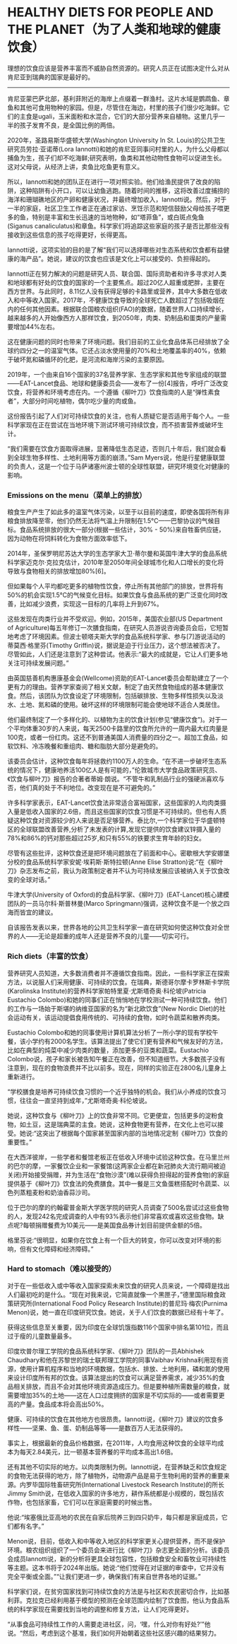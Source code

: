 # HEALTHY DIETS FOR PEOPLE AND THE PLANET（为了人类和地球的健康饮食）

理想的饮食应该是营养丰富而不威胁自然资源的。研究人员正在试图决定什么对从肯尼亚到瑞典的国家是最好的。

---
肯尼亚蒙巴萨北部，基利菲附近的海岸上点缀着一群渔村。这片水域是鹦鹉鱼、章鱼和其他可食用物种的家园。但是，尽管住在海边，村里的孩子们很少吃海鲜。它们的主食是ugali，玉米面粉和水混合，它们的大部分营养来自植物。这里几乎一半的孩子发育不良，是全国比例的两倍。

2020年，圣路易斯华盛顿大学(Washington University In St. Louis)的公共卫生研究员劳拉·亚诺蒂(Lora Iannotti)和她的肯尼亚同事问村里的人，为什么父母都以捕鱼为生，孩子们却不吃海鲜;研究表明，鱼类和其他动物性食物可以促进生长。这对父母说，从经济上讲，卖鱼比吃鱼更有意义。

所以，Iannotti和她的团队正在进行一项对照实验。他们给渔民提供了改良的陷阱，这种陷阱有小开口，可以让幼鱼逃跑。随着时间的推移，这将改善过度捕捞的海洋和珊瑚礁地区的产卵和健康状况，并最终增加收入，Iannotti说。然后，对于一半的家庭，社区卫生工作者正在通过家访、烹饪示范和短信鼓励父母给孩子喂更多的鱼，特别是丰富和生长迅速的当地物种，如“塔菲鱼”，或白斑点兔鱼(Siganus canaliculatus)和章鱼。科学家们将追踪这些家庭的孩子是否比那些没有接收到这些信息的孩子吃得更好，长得更高。

Iannotti说，这项实验的目的是了解“我们可以选择哪些对生态系统和饮食都有益健康的海产品”。她说，建议的饮食也应该是文化上可以接受的、负担得起的。

Iannotti正在努力解决的问题是研究人员、联合国、国际资助者和许多寻求对人类和地球都有好处的饮食的国家的一个主要焦点。超过20亿人超重或肥胖，主要在西方世界。与此同时，8.11亿人没有获得足够的卡路里或营养，其中大多数在低收入和中等收入国家。2017年，不健康饮食导致的全球死亡人数超过了包括吸烟在内的任何其他因素。根据联合国粮农组织(FAO)的数据，随着世界人口持续增长，越来越多的人开始像西方人那样饮食，到2050年，肉类、奶制品和蛋类的产量需要增加44%左右。

这在健康问题的同时也带来了环境问题。我们目前的工业化食品体系已经排放了全球约四分之一的温室气体。它还占淡水使用量的70%和土地覆盖率的40%，依赖于破坏氮和磷循环的化肥，是河流和海岸污染的主要原因。

2019年，一个由来自16个国家的37名营养学家、生态学家和其他专家组成的联盟——EAT-Lancet食品、地球和健康委员会——发布了一份[4]报告，呼吁广泛改变饮食，将营养和环境考虑在内。一个遵循《柳叶刀》饮食指南的人是“弹性素食者”，大部分时间吃植物，偶尔吃少量的肉或鱼。

这份报告引起了人们对可持续饮食的关注，也有人质疑它是否适用于每个人。一些科学家现在正在尝试在当地环境下测试环境可持续饮食，而不损害营养或破坏生计。

“我们需要在饮食方面取得进展，显著降低生态足迹，否则几十年后，我们就会看到全球生物多样性、土地利用等方面的崩溃。”Sam Myers说，他是行星健康联盟的负责人，这是一个位于马萨诸塞州波士顿的全球性联盟，研究环境变化对健康的影响。

### Emissions on the menu（菜单上的排放）
粮食生产产生了如此多的温室气体污染，以至于以目前的速度，即使各国将所有非粮食排放降至零，他们仍然无法将气温上升限制在1.5°C——巴黎协议的气候目标。食品系统排放的很大一部分(根据一些估计，30% - 50%)来自牲畜供应链，因为动物在将饲料转化为食物方面效率低下。

2014年，圣保罗明尼苏达大学的生态学家大卫·蒂尔曼和英国牛津大学的食品系统科学家迈克尔·克拉克估计，2010年至2050年间全球城市化和人口增长的变化将导致与食物相关的排放增加80%[6]。

但如果每个人平均都吃更多的植物性饮食，停止所有其他部门的排放，世界将有50%的机会实现1.5°C的气候变化目标。如果饮食与食品系统的更广泛变化同时改善，比如减少浪费，实现这一目标的几率将上升到67%。

这些发现在肉类行业并不受欢迎。例如，2015年，美国农业部(US Department of Agriculture)每五年修订一次膳食指南，在研究人员游说咨询委员会后，它短暂地考虑了环境因素。但波士顿塔夫斯大学的食品系统科学家、参与[7]游说活动的蒂莫西·格里芬(Timothy Griffin)说，据说是迫于行业压力，这个想法被否决了。尽管如此，人们还是注意到了这种尝试。他表示:“最大的成就是，它让人们更多地关注可持续发展问题。”

由英国慈善机构惠康基金会(Wellcome)资助的EAT-Lancet委员会帮助建立了一个更有力的理由。营养学家查阅了相关文献，制定了由天然食物组成的基本健康饮食。然后，该团队为饮食设定了环境限制，包括碳排放、生物多样性损失以及淡水、土地、氮和磷的使用。破坏这样的环境限制可能会使地球不适合人类居住。

他们最终制定了一个多样化的、以植物为主的饮食计划(参见“健康饮食”)。对于一个平均体重30岁的人来说，每天2500卡路里的饮食所允许的一周内最大红肉量是100克，或者一份红肉。这还不到普通美国人消费量的四分之一。超加工食品，如软饮料、冷冻晚餐和重组肉、糖和脂肪大部分是避免的。

该委员会估计，这种饮食每年将拯救约1100万人的生命。“在不进一步破坏生态系统的情况下，健康地养活100亿人是有可能的，”伦敦城市大学食品政策研究员、《饮食与柳叶刀》报告的合著者蒂姆·朗说。“不管牛和乳制品行业的强硬派喜欢与否，他们真的处于不利地位。改变现在是不可避免的。”

许多科学家表示，EAT-Lancet饮食法非常适合富裕国家，这些国家的人均肉类摄入量是低收入国家的2.6倍，而且这些国家的饮食习惯是不可持续的。但也有人质疑这种饮食对资源较少的人来说是否足够营养。泰比尔,一个科学家位于华盛顿特区的全球联盟改善营养,分析了未发表的计算,发现它提供的饮食建议锌摄入量的78%和86%的钙对那些超过25岁,和只有55%的铁要求生育年龄的妇女。

尽管有这些批评，这种饮食还是把环境问题放在了前面和中心。密歇根大学安娜堡分校的食品系统科学家安妮·埃莉斯·斯特拉顿(Anne Elise Stratton)说:“在《柳叶刀》杂志发布之前，我认为政策制定者并不认为可持续发展应该被纳入关于饮食改变的全球对话。”

牛津大学(University of Oxford)的食品科学家、《柳叶刀》(EAT-Lancet)核心建模团队的一员马尔科·斯普林曼(Marco Springmann)强调，这种饮食不是一个放之四海而皆宜的建议。

自该报告发表以来，世界各地的公共卫生科学家一直在研究如何使这种饮食对全世界的人——无论是超重的成年人还是营养不良的儿童——切实可行。

### Rich diets（丰富的饮食）
营养研究人员知道，大多数消费者并不遵循饮食指南。因此，一些科学家正在探索方法，以说服人们采用健康、可持续的饮食。在瑞典，斯德哥尔摩卡罗林斯卡学院(Karolinska Institute)的营养科学家帕特里夏·尤斯塔奇奥·科伦坡(Patricia Eustachio Colombo)和她的同事们正在悄悄地在学校测试一种可持续饮食。他们的工作与一场始于斯堪的纳维亚国家的名为“新北欧饮食”(New Nordic Diet)的社会运动有关，该运动提倡食用传统的、可持续的食物，如时令蔬菜和散养肉类。

Eustachio Colombo和她的同事使用计算机算法分析了一所小学的现有学校午餐，该小学约有2000名学生。该算法提出了使它们更有营养和气候友好的方法，比如在典型的炖菜中减少肉类的数量，添加更多的豆类和蔬菜。Eustachio Colombo说，孩子和家长被告知午餐正在改善，但不知道细节。大多数孩子没有注意到，现在的食物浪费并不比以前多。现在，同样的实验正在2800名儿童身上重新进行。

“学校膳食是培养可持续饮食习惯的一个近乎独特的机会。我们从小养成的饮食习惯，往往会一直坚持到成年，”尤斯塔奇奥·科伦坡说。

她说，这种饮食与《柳叶刀》上的饮食非常不同。它更便宜，包括更多的淀粉食物，如土豆，这是瑞典菜的主食。她说，这种食物更有营养，在文化上也可以接受。她说:“这突出了根据每个国家甚至国家内部的当地情况定制《柳叶刀》饮食的重要性。”

在大西洋彼岸，一些学者和餐馆老板正在低收入环境中试验这种饮食。在马里兰州的巴尔的摩，一家餐饮企业和一家餐馆(这两家企业都在新冠肺炎大流行期间被迫关闭)开始接受捐赠，并为生活在“食物沙漠”(难以获得负担得起的营养食物)的家庭提供基于《柳叶刀》饮食法的免费膳食。其中一餐是三文鱼蛋糕搭配时令蔬菜、以色列蒸粗麦粉和奶油香蒜沙司。

位于巴尔的摩的约翰霍普金斯大学医学院的研究人员调查了500名尝试过这些食物的人，发现242名完成调查的人中有93%表示他们非常喜欢或喜欢这些食物。缺点呢?每顿捐赠餐费为10美元——是美国食品券计划目前提供金额的5倍。

格里芬说:“很明显，如果你在饮食上有一个巨大的转变，你可以改变对环境的影响，但有文化障碍和经济障碍。”

### Hard to stomach（难以接受的）
对于在一些低收入或中等收入国家探索未来饮食的研究人员来说，一个障碍是找出人们最初吃的是什么。“现在对我来说，它简直就像一个黑匣子，”德里国际粮食政策研究所(International Food Policy Research Institute)的普尼玛·梅农(Purnima Menon)说，她一直在印度研究饮食。她说，关于人们饮食的数据已经有十年了。

获得这些信息至关重要，因为印度在全球饥饿指数116个国家中排名第101位，而且过于瘦的儿童数量最多。

印度坎普尔理工学院的食品系统科学家、《柳叶刀》团队的一员Abhishek Chaudhary和他在苏黎世的瑞士联邦理工学院的同事Vaibhav Krishna利用现有资源，使用计算机程序和当地的环境数据，包括水、排放、土地利用，磷和氮的使用来设计印度所有邦的饮食。该算法提出的饮食可以满足营养需求，减少35%的食品相关排放，而且不会对其他环境资源造成压力。但是要种植所需数量的粮食，就需要增加35%的土地——这在人口过度拥挤的国家是不切实际的——或者需要更高的产量。食品成本将会高出50%。

健康、可持续的饮食在其他地方也很昂贵。Iannotti说，《柳叶刀》建议的饮食多样性——坚果、鱼、蛋、奶制品等等——是数百万人无法获得的。

事实上，根据最新的食品价格数据，在2011年，人均食用这种饮食的全球平均成本为每天2.84美元，比一顿基本营养餐的平均成本高出1.6倍。

还有其他不切实际的地方。以肉类限制为例。Iannotti说，在营养缺乏和饮食规定的食物无法获得的地方，除了植物外，动物源产品是易于生物利用的营养的重要来源。内罗毕国际牲畜研究所(International Livestock Research Institute)的所长Jimmy Smith说，在低收入国家的许多地方，耕作系统都是小规模的，既包括农作物，也包括家畜，它们可以在家庭需要的时候出售。

他说:“埃塞俄比亚高地的农民在自家后院养三到四只奶牛，每只都是家庭成员，它们都有名字。”

Menon说，目前，低收入和中等收入地区的科学家更关心提供营养，而不是保护环境。粮农组织组织了一个委员会来进行比《柳叶刀》杂志更全面的分析。该委员会成员Iannotti说，新的分析将更具全球包容性，包括粮食安全和畜牧业可持续性等主题。这本书将于2024年出版。她说:“他们觉得在对证据的审查中，它并没有完全平衡或全面。”“让我们更进一步，确保我们有来自世界各地的证据。”

科学家们说，在贫穷国家找到可持续饮食的方法是与社区和农民密切合作，比如基利菲。克拉克已经利用基于模型的预测在全球范围内绘制了饮食图，他认为食品系统的科学家现在需要找到当地的调整和修复方法，让人们吃得更好。

“从事食品可持续性工作的人需要走进社区，问，‘嘿，什么对你有好处?’”他说。“然后，考虑到这个基准，我们如何开始朝着这些社区感兴趣的结果努力。

